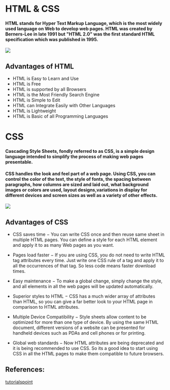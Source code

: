 
# HTML & CSS

#### HTML stands for Hyper Text Markup Language, which is the most widely used language on Web to develop web pages. HTML was created by Berners-Lee in late 1991 but "HTML 2.0" was the first standard HTML specification which was published in 1995.


![](https://i.ytimg.com/vi/8a3iCi0d0AQ/maxresdefault.jpg)

## Advantages of HTML

- HTML is Easy to Learn and Use
- HTML is Free
-  HTML is supported by all Browsers
- HTML is the Most Friendly Search Engine
- HTML is Simple to Edit
- HTML can Integrate Easily with Other Languages
- HTML is Lightweight
- HTML is Basic of all Programming Languages


# CSS

#### Cascading Style Sheets, fondly referred to as CSS, is a simple design language intended to simplify the process of making web pages presentable.

#### CSS handles the look and feel part of a web page. Using CSS, you can control the color of the text, the style of fonts, the spacing between paragraphs, how columns are sized and laid out, what background images or colors are used, layout designs,variations in display for different devices and screen sizes as well as a variety of other effects.

![](https://pixelmechanics.com.sg/wp-content/uploads/2019/04/css.jpg)


## Advantages of CSS

- CSS saves time − You can write CSS once and then reuse same sheet in multiple HTML pages. You can define a style for each HTML element and apply it to as many Web pages as you want.

- Pages load faster − If you are using CSS, you do not need to write HTML tag attributes every time. Just write one CSS rule of a tag and apply it to all the occurrences of that tag. So less code means faster download times.

- Easy maintenance − To make a global change, simply change the style, and all elements in all the web pages will be updated automatically.

- Superior styles to HTML − CSS has a much wider array of attributes than HTML, so you can give a far better look to your HTML page in comparison to HTML attributes.

- Multiple Device Compatibility − Style sheets allow content to be optimized for more than one type of device. By using the same HTML document, different versions of a website can be presented for handheld devices such as PDAs and cell phones or for printing.

- Global web standards − Now HTML attributes are being deprecated and it is being recommended to use CSS. So its a good idea to start using CSS in all the HTML pages to make them compatible to future browsers.

## References:
[tutorialspoint](https://www.tutorialspoint.com/index.htm) 


